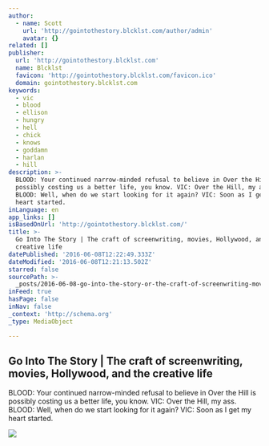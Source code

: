 ```yaml
---
author:
  - name: Scott
    url: 'http://gointothestory.blcklst.com/author/admin'
    avatar: {}
related: []
publisher:
  url: 'http://gointothestory.blcklst.com'
  name: Blcklst
  favicon: 'http://gointothestory.blcklst.com/favicon.ico'
  domain: gointothestory.blcklst.com
keywords:
  - vic
  - blood
  - ellison
  - hungry
  - hell
  - chick
  - knows
  - goddamn
  - harlan
  - hill
description: >-
  BLOOD: Your continued narrow-minded refusal to believe in Over the Hill is
  possibly costing us a better life, you know. VIC: Over the Hill, my ass.
  BLOOD: Well, when do we start looking for it again? VIC: Soon as I get my
  heart started.
inLanguage: en
app_links: []
isBasedOnUrl: 'http://gointothestory.blcklst.com/'
title: >-
  Go Into The Story | The craft of screenwriting, movies, Hollywood, and the
  creative life
datePublished: '2016-06-08T12:22:49.333Z'
dateModified: '2016-06-08T12:21:13.502Z'
starred: false
sourcePath: >-
  _posts/2016-06-08-go-into-the-story-or-the-craft-of-screenwriting-movies-holl.md
inFeed: true
hasPage: false
inNav: false
_context: 'http://schema.org'
_type: MediaObject

---
```

<article style=""><h1>Go Into The Story | The craft of screenwriting, movies, Hollywood, and the creative life</h1><p>BLOOD: Your continued narrow-minded refusal to believe in Over the Hill is possibly costing us a better life, you know. VIC: Over the Hill, my ass. BLOOD: Well, when do we start looking for it again? VIC: Soon as I get my heart started.</p><img src="http://gointothestory.blcklst.com/wp-content/uploads/2014/03/Shannon-Stephanie.jpg" /></article>